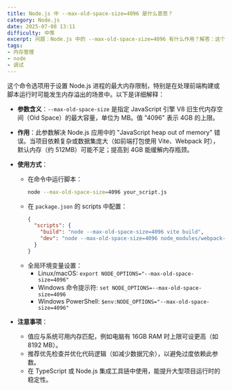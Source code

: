 ```yaml
---
title: Node.js 中 --max-old-space-size=4096 是什么意思？
category: Node.js
date: 2025-07-08 13:11
difficulty: 中等
excerpt: 问题：Node.js 中的 --max-old-space-size=4096 有什么作用？解答：这个选项用于设置 V8 引擎的旧生代内存上限，通常在处理大数据或复杂项目时避免内存溢出。
tags:
- 内存管理
- node
- 调试
---
```

这个命令选项用于设置 Node.js 进程的最大内存限制，特别是在处理前端构建或脚本运行时可能发生内存溢出的场景中。以下是详细解释：

- **参数含义**：`--max-old-space-size` 是指定 JavaScript 引擎 V8 旧生代内存空间（Old Space）的最大容量，单位为 MB。值 "4096" 表示 4GB 的上限。

- **作用**：此参数解决 Node.js 应用中的 "JavaScript heap out of memory" 错误。当项目依赖复杂或数据集庞大（如前端打包使用 Vite、Webpack 时），默认内存（约 512MB）可能不足；提高到 4GB 能缓解内存瓶颈。

- **使用方式**：
  - 在命令中运行脚本：
    ```bash
    node --max-old-space-size=4096 your_script.js
    ```
  - 在 `package.json` 的 scripts 中配置：
    ```json
    {
      "scripts": {
        "build": "node --max-old-space-size=4096 vite build",
        "dev": "node --max-old-space-size=4096 node_modules/webpack-dev-server/bin/webpack-dev-server.js"
      }
    }
    ```
  - 全局环境变量设置：
    - Linux/macOS: `export NODE_OPTIONS="--max-old-space-size=4096"`
    - Windows 命令提示符: `set NODE_OPTIONS=--max-old-space-size=4096`
    - Windows PowerShell: `$env:NODE_OPTIONS="--max-old-space-size=4096"`

- **注意事项**：
  - 值应与系统可用内存匹配，例如电脑有 16GB RAM 时上限可设更高（如 8192 MB）。
  - 推荐优先检查并优化代码逻辑（如减少数据冗余），以避免过度依赖此参数。
  - 在 TypeScript 或 Node.js 集成工具链中使用，能提升大型项目运行时的稳定性。
